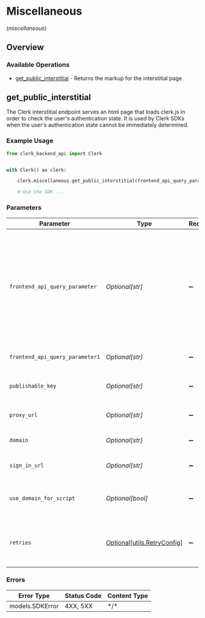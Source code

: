 # Miscellaneous
(*miscellaneous*)

## Overview

### Available Operations

* [get_public_interstitial](#get_public_interstitial) - Returns the markup for the interstitial page

## get_public_interstitial

The Clerk interstitial endpoint serves an html page that loads clerk.js in order to check the user's authentication state.
It is used by Clerk SDKs when the user's authentication state cannot be immediately determined.

### Example Usage

```python
from clerk_backend_api import Clerk


with Clerk() as clerk:

    clerk.miscellaneous.get_public_interstitial(frontend_api_query_parameter="frontend-api_1a2b3c4d", frontend_api_query_parameter1="pub_1a2b3c4d", publishable_key="pub_1a2b3c4d", proxy_url="https://mean-orchid.com/", domain="plump-reach.com", sign_in_url="https://delicious-costume.org/", use_domain_for_script=True)

    # Use the SDK ...

```

### Parameters

| Parameter                                                                                                                                                  | Type                                                                                                                                                       | Required                                                                                                                                                   | Description                                                                                                                                                | Example                                                                                                                                                    |
| ---------------------------------------------------------------------------------------------------------------------------------------------------------- | ---------------------------------------------------------------------------------------------------------------------------------------------------------- | ---------------------------------------------------------------------------------------------------------------------------------------------------------- | ---------------------------------------------------------------------------------------------------------------------------------------------------------- | ---------------------------------------------------------------------------------------------------------------------------------------------------------- |
| `frontend_api_query_parameter`                                                                                                                             | *Optional[str]*                                                                                                                                            | :heavy_minus_sign:                                                                                                                                         | : warning: ** DEPRECATED **: This will be removed in a future release, please migrate away from it as soon as possible.<br/><br/>Please use `frontend_api` instead | frontend-api_1a2b3c4d                                                                                                                                      |
| `frontend_api_query_parameter1`                                                                                                                            | *Optional[str]*                                                                                                                                            | :heavy_minus_sign:                                                                                                                                         | The Frontend API key of your instance                                                                                                                      | pub_1a2b3c4d                                                                                                                                               |
| `publishable_key`                                                                                                                                          | *Optional[str]*                                                                                                                                            | :heavy_minus_sign:                                                                                                                                         | The publishable key of your instance                                                                                                                       |                                                                                                                                                            |
| `proxy_url`                                                                                                                                                | *Optional[str]*                                                                                                                                            | :heavy_minus_sign:                                                                                                                                         | The proxy URL of your instance                                                                                                                             |                                                                                                                                                            |
| `domain`                                                                                                                                                   | *Optional[str]*                                                                                                                                            | :heavy_minus_sign:                                                                                                                                         | The domain of your instance                                                                                                                                |                                                                                                                                                            |
| `sign_in_url`                                                                                                                                              | *Optional[str]*                                                                                                                                            | :heavy_minus_sign:                                                                                                                                         | The sign in URL of your instance                                                                                                                           |                                                                                                                                                            |
| `use_domain_for_script`                                                                                                                                    | *Optional[bool]*                                                                                                                                           | :heavy_minus_sign:                                                                                                                                         | Whether to use the domain for the script URL                                                                                                               |                                                                                                                                                            |
| `retries`                                                                                                                                                  | [Optional[utils.RetryConfig]](../../models/utils/retryconfig.md)                                                                                           | :heavy_minus_sign:                                                                                                                                         | Configuration to override the default retry behavior of the client.                                                                                        |                                                                                                                                                            |

### Errors

| Error Type      | Status Code     | Content Type    |
| --------------- | --------------- | --------------- |
| models.SDKError | 4XX, 5XX        | \*/\*           |